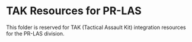 # TAK Resources for PR-LAS

This folder is reserved for TAK (Tactical Assault Kit) integration resources for the PR-LAS division.
